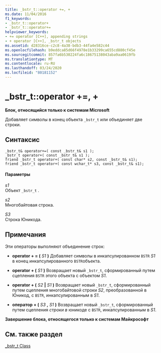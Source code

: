 ```yaml
---
title: _bstr_t::operator +=, +
ms.date: 11/04/2016
f1_keywords:
- _bstr_t::operator+
- _bstr_t::operator+=
helpviewer_keywords:
- += operator [C++], appending strings
- + operator [C++], _bstr_t objects
ms.assetid: d28316ce-c2c8-4a38-bdb3-44fa4e582c44
ms.openlocfilehash: b9eddca85d66f4978e1b33299ca655cd880cf45e
ms.sourcegitcommit: 857fa6b530224fa6c18675138043aba9aa0619fb
ms.translationtype: MT
ms.contentlocale: ru-RU
ms.lasthandoff: 03/24/2020
ms.locfileid: "80181152"
---
```

# <a name="_bstr_toperator--"></a>_bstr_t::operator +=, +

**Блок, относящийся только к системам Microsoft**

Добавляет символы в конец объекта `_bstr_t` или объединяет две строки.

## <a name="syntax"></a>Синтаксис

```
_bstr_t& operator+=( const _bstr_t& s1 );
_bstr_t operator+( const _bstr_t& s1 );
friend _bstr_t operator+( const char* s2, const _bstr_t& s1);
friend _bstr_t operator+( const wchar_t* s3, const _bstr_t& s1);
```

#### <a name="parameters"></a>Параметры

*s1*<br/>
Объект `_bstr_t` .

*s2*<br/>
Многобайтовая строка.

*S3*<br/>
Строка Юникода.

## <a name="remarks"></a>Примечания

Эти операторы выполняют объединение строк:

- **operator + = (**  *S1*  **)** Добавляет символы в инкапсулированном `BSTR` *S1* в конец инкапсулированного `BSTR`объекта.

- **operator + (**  *S1*  **)** Возвращает новый `_bstr_t`, сформированный путем сцепления `BSTR` этого объекта с объектом *S1*.

- **operator + (**  *S2*  **&#124;**  *S1*  **)** Возвращает новый `_bstr_t`, сформированный путем сцепления многобайтовой строки *S2*, преобразованной в Юникод, с `BSTR`, инкапсулированным в *S1*.

- **оператор + (**  *S3* **,**  *S1*  **)** Возвращает новый `_bstr_t`, сформированный путем сцепления *строки в* юникоде с `BSTR`, инкапсулированным в *S1*.

**Завершение блока, относящегося только к системам Майкрософт**

## <a name="see-also"></a>См. также раздел

[_bstr_t Class](../cpp/bstr-t-class.md)
